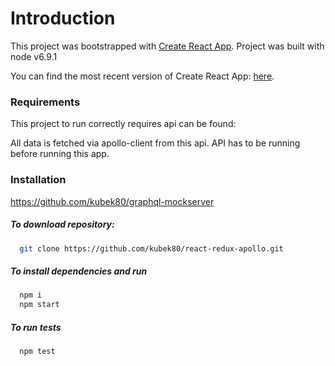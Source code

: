 # Introduction

This project was bootstrapped with [Create React App](https://github.com/facebookincubator/create-react-app).
Project was built with node v6.9.1

You can find the most recent version of Create React App: [here](https://github.com/facebookincubator/create-react-app/blob/master/packages/react-scripts/template/README.md).

### Requirements
This project to run correctly requires api can be found:

All data is fetched via apollo-client from this api.
API has to be running before running this app.

### Installation
https://github.com/kubek80/graphql-mockserver

##### To download repository:
```bash
  git clone https://github.com/kubek80/react-redux-apollo.git
```
##### To install dependencies and run
```bash
  npm i
  npm start
```

##### To run tests
```bash
  npm test
```
